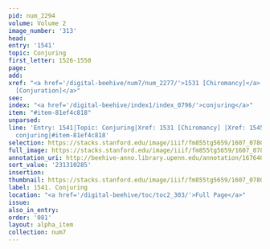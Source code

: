 ```yaml
---
pid: num_2294
volume: Volume 2
image_number: '313'
head:
entry: '1541'
topic: Conjuring
first_letter: 1526-1550
page:
add:
xref: "<a href='/digital-beehive/num7/num_2277/'>1531 [Chiromancy]</a>|<a href='/digital-beehive/num7/num_2299/'>1545
  [Conjuration]</a>"
see:
index: "<a href='/digital-beehive/index1/index_0796/'>conjuring</a>"
item: "#item-81ef4c818"
unparsed:
line: 'Entry: 1541|Topic: Conjuring|Xref: 1531 [Chiromancy] |Xref: 1545 [Conjuration]|Index:
  conjuring|#item-81ef4c818'
selection: https://stacks.stanford.edu/image/iiif/fm855tg5659/1607_0780/358,285,2898,1105/full/0/default.jpg
full_image: https://stacks.stanford.edu/image/iiif/fm855tg5659/1607_0780/full/full/0/default.jpg
annotation_uri: http://beehive-anno.library.upenn.edu/annotation/1676400792842
sort_value: '231310285'
insertion:
thumbnail: https://stacks.stanford.edu/image/iiif/fm855tg5659/1607_0780/358,285,600,180/250,/0/default.jpg
label: 1541. Conjuring
location: "<a href='/digital-beehive/toc/toc2_303/'>Full Page</a>"
issue:
also_in_entry:
order: '081'
layout: alpha_item
collection: num7
---
```

